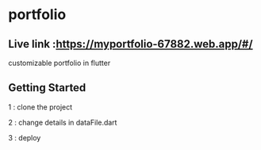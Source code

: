# portfolio
## Live link  :https://myportfolio-67882.web.app/#/

customizable portfolio in flutter

## Getting Started

1 : clone the project

2 : change details in dataFile.dart

3 : deploy
